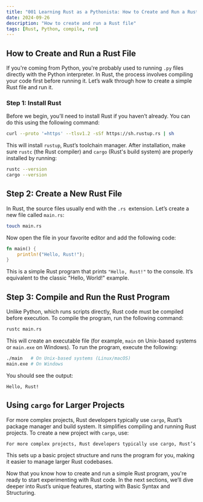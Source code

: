 ```yaml
---
title: "001 Learning Rust as a Pythonista: How to Create and Run a Rust File"
date: 2024-09-26
description: "How to create and run a Rust file"
tags: [Rust, Python, compile, run]
---
```


## How to Create and Run a Rust File

If you're coming from Python, you're probably used to running `.py` files directly with the Python interpreter. In Rust, the process involves compiling your code first before running it. Let’s walk through how to create a simple Rust file and run it.

### Step 1: Install Rust

Before we begin, you’ll need to install Rust if you haven’t already. You can do this using the following command:

```bash
curl --proto '=https' --tlsv1.2 -sSf https://sh.rustup.rs | sh
```

This will install `rustup`, Rust’s toolchain manager. After installation, make sure `rustc` (the Rust compiler) and `cargo` (Rust's build system) are properly installed by running:

```bash
rustc --version
cargo --version
```

## Step 2: Create a New Rust File
In Rust, the source files usually end with the `.rs `extension. Let’s create a new file called `main.rs`:

```bash
touch main.rs
```

Now open the file in your favorite editor and add the following code:

```rust
fn main() {
    println!("Hello, Rust!");
}
```

This is a simple Rust program that prints `"Hello, Rust!"` to the console. It’s equivalent to the classic "Hello, World!" example.

## Step 3: Compile and Run the Rust Program

Unlike Python, which runs scripts directly, Rust code must be compiled before execution. To compile the program, run the following command:

```bash
rustc main.rs
```

This will create an executable file (for example, `main` on Unix-based systems or `main.exe` on Windows). To run the program, execute the following:

```bash
./main   # On Unix-based systems (Linux/macOS)
main.exe # On Windows
```

You should see the output:

```
Hello, Rust!
```

## Using `cargo` for Larger Projects

For more complex projects, Rust developers typically use `cargo`, Rust’s package manager and build system. It simplifies compiling and running Rust projects. To create a new project with `cargo`, use:

```bash
For more complex projects, Rust developers typically use cargo, Rust’s package manager and build system. It simplifies compiling and running Rust projects. To create a new project with cargo, use:
```

This sets up a basic project structure and runs the program for you, making it easier to manage larger Rust codebases.

Now that you know how to create and run a simple Rust program, you're ready to start experimenting with Rust code. In the next sections, we’ll dive deeper into Rust’s unique features, starting with Basic Syntax and Structuring.